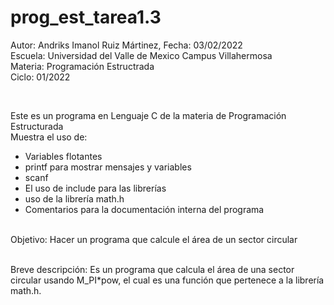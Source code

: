 # prog_est_tarea1.3
<p>Autor: Andriks Imanol Ruiz Mártinez, Fecha: 03/02/2022 <br>
Escuela: Universidad del Valle de Mexico Campus Villahermosa <br>
Materia: Programación Estructrada <br>
Ciclo: 01/2022</p>
<br>
<p>Este es un programa en Lenguaje C de la materia de Programación Estructurada<br>
Muestra el uso de:
  <ul>
    <li>Variables flotantes</li>
    <li>printf para mostrar mensajes y variables</li>
    <li>scanf</li>
    <li>El uso de include para las librerías</li>
    <li>uso de la librería math.h</li>
    <li>Comentarios para la documentación interna del programa</li>
    </ul>
    </p>
<br>
Objetivo: Hacer un programa que calcule el área de un sector circular
<br>
<br>
<p>Breve descripción:
Es un programa que calcula el área de una sector circular usando M_PI*pow, el cual es una función que pertenece a la librería math.h.
<br>
</p>